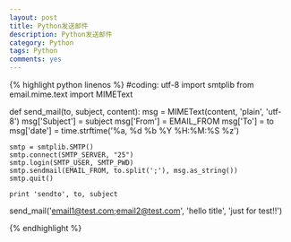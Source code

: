 ```yaml
---
layout: post
title: Python发送邮件
description: Python发送邮件
category: Python
tags: Python
comments: yes
---
```


{% highlight python linenos %}
#coding: utf-8
import smtplib
from email.mime.text import MIMEText


def send_mail(to, subject, content):
    msg = MIMEText(content, 'plain', 'utf-8')
    msg['Subject'] = subject
    msg['From'] = EMAIL_FROM
    msg['To'] = to
    msg['date'] = time.strftime('%a, %d %b %Y %H:%M:%S %z')

    smtp = smtplib.SMTP()
    smtp.connect(SMTP_SERVER, "25")
    smtp.login(SMTP_USER, SMTP_PWD)
    smtp.sendmail(EMAIL_FROM, to.split(';'), msg.as_string())
    smtp.quit()

    print 'sendto', to, subject

send_mail('email1@test.com;email2@test.com', 'hello title', 'just for test!!')

{% endhighlight %}